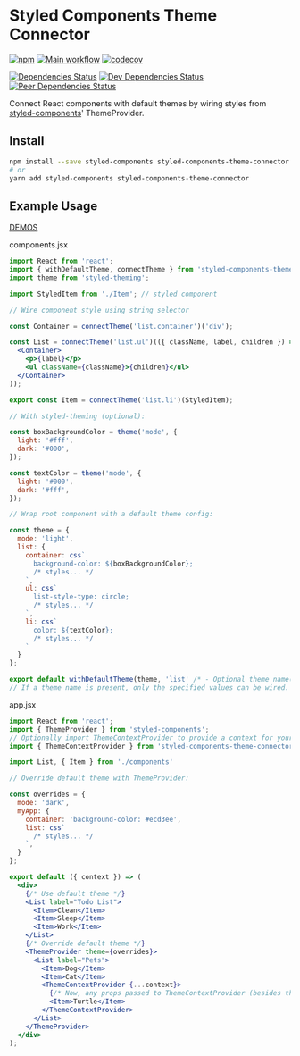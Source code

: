 # Styled Components Theme Connector

[![npm](https://img.shields.io/npm/v/styled-components-theme-connector.svg)](https://www.npmjs.com/package/styled-components-theme-connector)
[![Main workflow](https://github.com/psychobolt/styled-components-theme-connector/actions/workflows/main.yml/badge.svg)](https://github.com/psychobolt/styled-components-theme-connector/actions/workflows/main.yml)
[![codecov](https://codecov.io/gh/psychobolt/styled-components-theme-connector/branch/master/graph/badge.svg?flag=styled-components-theme-connector)](https://codecov.io/gh/psychobolt/styled-components-theme-connector/tree/master/src)

[![Dependencies Status](https://david-dm.org/psychobolt/styled-components-theme-connector.svg)](https://david-dm.org/psychobolt/styled-components-theme-connector)
[![Dev Dependencies Status](https://david-dm.org/psychobolt/styled-components-theme-connector/dev-status.svg)](https://david-dm.org/psychobolt/styled-components-theme-connector?type=dev)
[![Peer Dependencies Status](https://david-dm.org/psychobolt/styled-components-theme-connector/peer-status.svg)](https://david-dm.org/psychobolt/styled-components-theme-connector?type=peer)

Connect React components with default themes by wiring styles from [styled-components](https://www.styled-components.com)' ThemeProvider.

## Install

```sh
npm install --save styled-components styled-components-theme-connector
# or
yarn add styled-components styled-components-theme-connector
```

## Example Usage

[DEMOS](https://psychobolt.github.io/styled-components-theme-connector/)

components.jsx
```jsx
import React from 'react';
import { withDefaultTheme, connectTheme } from 'styled-components-theme-connector';
import theme from 'styled-theming';

import StyledItem from './Item'; // styled component

// Wire component style using string selector

const Container = connectTheme('list.container')('div');

const List = connectTheme('list.ul')(({ className, label, children }) => (
  <Container>
    <p>{label}</p>
    <ul className={className}>{children}</ul>
  </Container>
));

export const Item = connectTheme('list.li')(StyledItem);

// With styled-theming (optional):

const boxBackgroundColor = theme('mode', { 
  light: '#fff',
  dark: '#000',
});

const textColor = theme('mode', { 
  light: '#000',
  dark: '#fff',
});

// Wrap root component with a default theme config:

const theme = {
  mode: 'light',
  list: {
    container: css`
      background-color: ${boxBackgroundColor};
      /* styles... */
    `,
    ul: css`
      list-style-type: circle;
      /* styles... */
    `,
    li: css`
      color: ${textColor};
      /* styles... */
    `
  }
};

export default withDefaultTheme(theme, 'list' /* - Optional theme name(s): 'theme' or ['themeComp1', 'themeComp2'] */)(List);
// If a theme name is present, only the specified values can be wired. Other properties can be accessed manually e.g. css`${({ theme }) => theme.mode}`
```

app.jsx
```jsx
import React from 'react';
import { ThemeProvider } from 'styled-components';
// Optionally import ThemeContextProvider to provide a context for your themes
import { ThemeContextProvider } from 'styled-components-theme-connector';

import List, { Item } from './components'

// Override default theme with ThemeProvider:

const overrides = {
  mode: 'dark',
  myApp: {
    container: 'background-color: #ecd3ee',
    list: css`
      /* styles... */
    `,
  }
};

export default ({ context }) => (
  <div>
    {/* Use default theme */}
    <List label="Todo List">
      <Item>Clean</Item>
      <Item>Sleep</Item>
      <Item>Work</Item>
    </List>
    {/* Override default theme */}
    <ThemeProvider theme={overrides}>
      <List label="Pets">
        <Item>Dog</Item>
        <Item>Cat</Item>
        <ThemeContextProvider {...context}>
          {/* Now, any props passed to ThemeContextProvider (besides theme & children) can be accessed from theme.context in styled components. */}
          <Item>Turtle</Item>
        </ThemeContextProvider>
      </List>
    </ThemeProvider>
  </div>
);
```